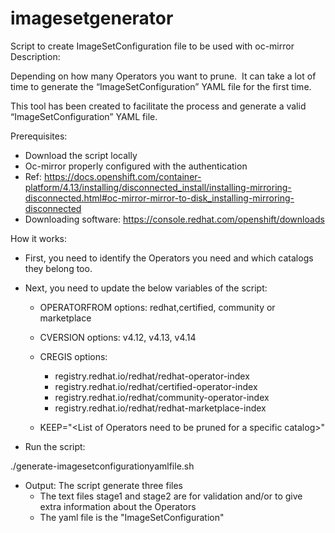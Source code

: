 # imagesetgenerator
Script to create ImageSetConfiguration file to be used with oc-mirror
Description:

Depending on how many Operators you want to prune.  It can take a lot of time to generate the “ImageSetConfiguration” YAML file for the first time. 

This tool has been created to facilitate the process and generate a valid “ImageSetConfiguration” YAML file.

Prerequisites:

- Download the script locally
- Oc-mirror properly configured with the authentication
- Ref: <https://docs.openshift.com/container-platform/4.13/installing/disconnected_install/installing-mirroring-disconnected.html#oc-mirror-mirror-to-disk_installing-mirroring-disconnected>
- Downloading software: <https://console.redhat.com/openshift/downloads>

How it works:

- First, you need to identify the Operators you need and which catalogs they belong too.

- Next, you need to update the below variables of the script:

  - OPERATORFROM options: redhat,certified, community or marketplace

  - CVERSION options: v4.12, v4.13, v4.14

  - CREGIS options: 

    - registry.redhat.io/redhat/redhat-operator-index
    - registry.redhat.io/redhat/certified-operator-index
    - registry.redhat.io/redhat/community-operator-index
    - registry.redhat.io/redhat/redhat-marketplace-index

  - KEEP="\<List of Operators need to be pruned for a specific catalog>"

- Run the script:

./generate-imagesetconfigurationyamlfile.sh

- Output:
  The script generate three files
  - The text files stage1 and stage2 are for validation and/or to give extra information about the Operators
  - The yaml file is the "ImageSetConfiguration"
